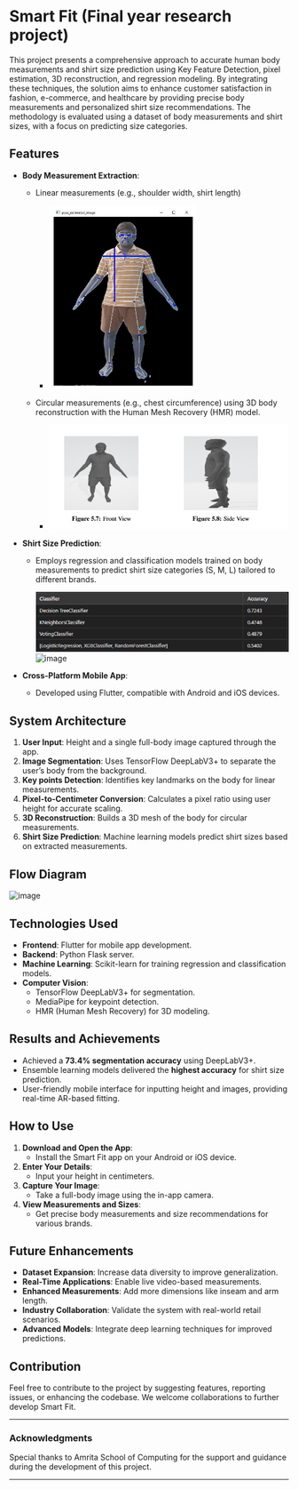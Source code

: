# Smart Fit (Final year research project)

This project presents a comprehensive approach to accurate human body measurements and shirt size prediction using Key Feature Detection, pixel estimation, 3D reconstruction, and regression modeling. By integrating these techniques, the solution aims to enhance customer satisfaction in fashion, e-commerce, and healthcare by providing precise body measurements and personalized shirt size recommendations. The methodology is evaluated using a dataset of body measurements and shirt sizes, with a focus on predicting size categories.



## Features

- **Body Measurement Extraction**:
  - Linear measurements (e.g., shoulder width, shirt length) 
    - ![3D Reconstruction](server/data/ScreenShots/keypoint_detection.png)


  - Circular measurements (e.g., chest circumference) using 3D body reconstruction with the Human Mesh Recovery (HMR) model.
    - ![3D Reconstruction](server/data/ScreenShots/3d_reconstruction.png)

- **Shirt Size Prediction**:
  - Employs regression and classification models trained on body measurements to predict shirt size categories (S, M, L) tailored to different brands.

    ![3D Reconstruction](server/data/ScreenShots/Model_results.png)
    ![image](https://github.com/user-attachments/assets/c79d7e9b-4800-4ea9-9eba-fd4693237f47)


- **Cross-Platform Mobile App**:
  - Developed using Flutter, compatible with Android and iOS devices.
  

## System Architecture

1. **User Input**: Height and a single full-body image captured through the app.
2. **Image Segmentation**: Uses TensorFlow DeepLabV3+ to separate the user’s body from the background.
3. **Key points Detection**: Identifies key landmarks on the body for linear measurements.
4. **Pixel-to-Centimeter Conversion**: Calculates a pixel ratio using user height for accurate scaling.
5. **3D Reconstruction**: Builds a 3D mesh of the body for circular measurements.
6. **Shirt Size Prediction**: Machine learning models predict shirt sizes based on extracted measurements.

## Flow Diagram
![image](https://github.com/user-attachments/assets/647982d1-e0b1-4187-848e-82480d25e9a3)


## Technologies Used

- **Frontend**: Flutter for mobile app development.
- **Backend**: Python Flask server.
- **Machine Learning**: Scikit-learn for training regression and classification models.
- **Computer Vision**:
  - TensorFlow DeepLabV3+ for segmentation.
  - MediaPipe for keypoint detection.
  - HMR (Human Mesh Recovery) for 3D modeling.

## Results and Achievements

- Achieved a **73.4% segmentation accuracy** using DeepLabV3+.
- Ensemble learning models delivered the **highest accuracy** for shirt size prediction.
- User-friendly mobile interface for inputting height and images, providing real-time AR-based fitting.

## How to Use

1. **Download and Open the App**:
   - Install the Smart Fit app on your Android or iOS device.
2. **Enter Your Details**:
   - Input your height in centimeters.
3. **Capture Your Image**:
   - Take a full-body image using the in-app camera.
4. **View Measurements and Sizes**:
   - Get precise body measurements and size recommendations for various brands.

## Future Enhancements

- **Dataset Expansion**: Increase data diversity to improve generalization.
- **Real-Time Applications**: Enable live video-based measurements.
- **Enhanced Measurements**: Add more dimensions like inseam and arm length.
- **Industry Collaboration**: Validate the system with real-world retail scenarios.
- **Advanced Models**: Integrate deep learning techniques for improved predictions.

## Contribution

Feel free to contribute to the project by suggesting features, reporting issues, or enhancing the codebase. We welcome collaborations to further develop Smart Fit.

---

### Acknowledgments

Special thanks to Amrita School of Computing for the support and guidance during the development of this project.

---
